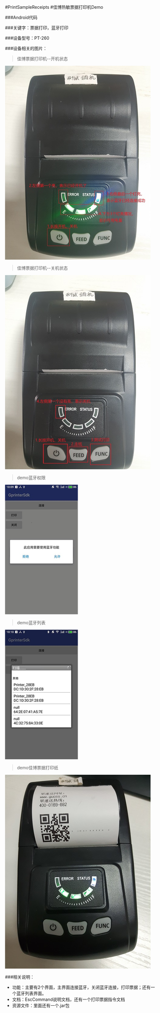 #PrintSampleReceipts
#佳博热敏票据打印机Demo

###Android代码

###关键字：票据打印，蓝牙打印

###设备型号：PT-260

###设备相关的图片：
>佳博票据打印机--开机状态
 
![avatar](/imgs/jb_pt_open.jpg)

>佳博票据打印机--关机状态

![avatar](/imgs/jb_pt_turn_off.jpg)

>demo蓝牙权限

![avatar](/imgs/demo1.jpg)

>demo蓝牙列表

![avatar](/imgs/demo2.jpg)

>demo佳博票据打印纸

![avatar](/imgs/demo3.jpg)



###相关说明：
- 功能：主要有2个界面，主界面连接蓝牙，关闭蓝牙连接，打印票据；还有一个蓝牙列表界面。
- 文档：EscCommand说明文档，还有一个打印票据指令文档
- 资源文件：里面还有一个.jar包